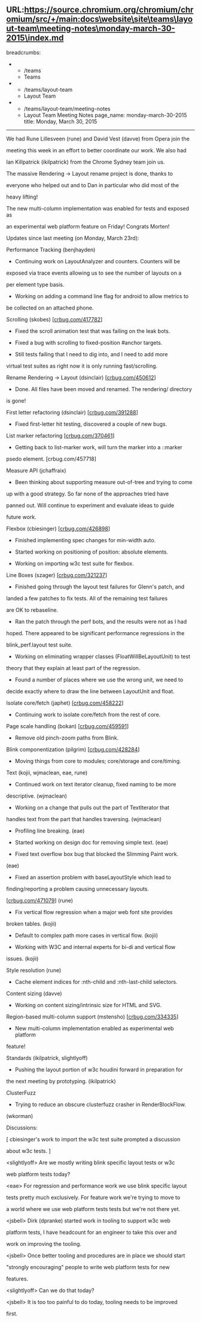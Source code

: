 URL:https://source.chromium.org/chromium/chromium/src/+/main:docs\website\site\teams\layout-team\meeting-notes\monday-march-30-2015\index.md
---
breadcrumbs:
- - /teams
  - Teams
- - /teams/layout-team
  - Layout Team
- - /teams/layout-team/meeting-notes
  - Layout Team Meeting Notes
page_name: monday-march-30-2015
title: Monday, March 30, 2015
---

We had Rune Lillesveen (rune) and David Vest (davve) from Opera join the

meeting this week in an effort to better coordinate our work. We also had

Ian Killpatrick (ikilpatrick) from the Chrome Sydney team join us.

The massive Rendering -&gt; Layout rename project is done, thanks to

everyone who helped out and to Dan in particular who did most of the

heavy lifting!

The new multi-column implementation was enabled for tests and exposed as

an experimental web platform feature on Friday! Congrats Morten!

Updates since last meeting (on Monday, March 23rd):

Performance Tracking (benjhayden)

- Continuing work on LayoutAnalyzer and counters. Counters will be

exposed via trace events allowing us to see the number of layouts on a

per element type basis.

- Working on adding a command line flag for android to allow metrics to

be collected on an attached phone.

Scrolling (skobes) \[[crbug.com/417782](https://crbug.com/417782)\]

- Fixed the scroll animation test that was failing on the leak bots.

- Fixed a bug with scrolling to fixed-position #anchor targets.

- Still tests failing that I need to dig into, and I need to add more

virtual test suites as right now it is only running fast/scrolling.

Rename Rendering -&gt; Layout (dsinclair)
\[[crbug.com/450612](https://crbug.com/450612)\]

- Done. All files have been moved and renamed. The rendering/ directory

is gone!

First letter refactoring (dsinclair)
\[[crbug.com/391288](https://crbug.com/391288)\]

- Fixed first-letter hit testing, discovered a couple of new bugs.

List marker refactoring \[[crbug.com/370461](https://crbug.com/370461)\]

- Getting back to list-marker work, will turn the marker into a ::marker

psedo element. \[crbug.com/457718\]

Measure API (jchaffraix)

- Been thinking about supporting measure out-of-tree and trying to come

up with a good strategy. So far none of the approaches tried have

panned out. Will continue to experiment and evaluate ideas to guide

future work.

Flexbox (cbiesinger) \[[crbug.com/426898](https://crbug.com/426898)\]

- Finished implementing spec changes for min-width auto.

- Started working on positioning of position: absolute elements.

- Working on importing w3c test suite for flexbox.

Line Boxes (szager) \[[crbug.com/321237](https://crbug.com/321237)\]

- Finished going through the layout test failures for Glenn's patch, and

landed a few patches to fix tests. All of the remaining test failures

are OK to rebaseline.

- Ran the patch through the perf bots, and the results were not as I had

hoped. There appeared to be significant performance regressions in the

blink_perf.layout test suite.

- Working on eliminating wrapper classes (FloatWillBeLayoutUnit) to test

theory that they explain at least part of the regression.

- Found a number of places where we use the wrong unit, we need to

decide exactly where to draw the line between LayoutUnit and float.

Isolate core/fetch (japhet) \[[crbug.com/458222](https://crbug.com/458222)\]

- Continuing work to isolate core/fetch from the rest of core.

Page scale handling (bokan) \[[crbug.com/459591](https://crbug.com/459591)\]

- Remove old pinch-zoom paths from Blink.

Blink componentization (pilgrim) \[[crbug.com/428284](https://crbug.com/428284)\]

- Moving things from core to modules; core/storage and core/timing.

Text (kojii, wjmaclean, eae, rune)

- Continued work on text iterator cleanup, fixed naming to be more

descriptive. (wjmaclean)

- Working on a change that pulls out the part of TextIterator that

handles text from the part that handles traversing. (wjmaclean)

- Profiling line breaking. (eae)

- Started working on design doc for removing simple text. (eae)

- Fixed text overflow box bug that blocked the Slimming Paint work.

(eae)

- Fixed an assertion problem with baseLayoutStyle which lead to

finding/reporting a problem causing unnecessary layouts.

\[[crbug.com/471079](https://crbug.com/471079)\] (rune)

- Fix vertical flow regression when a major web font site provides

broken tables. (kojii)

- Default to complex path more cases in vertical flow. (kojii)

- Working with W3C and internal experts for bi-di and vertical flow

issues. (kojii)

Style resolution (rune)

- Cache element indices for :nth-child and :nth-last-child selectors.

Content sizing (davve)

- Working on content sizing/intrinsic size for HTML and SVG.

Region-based multi-column support (mstensho)
\[[crbug.com/334335](https://crbug.com/334335)\]

- New multi-column implementation enabled as experimental web platform

feature!

Standards (ikilpatrick, slightlyoff)

- Pushing the layout portion of w3c houdini forward in preparation for

the next meeting by prototyping. (ikilpatrick)

ClusterFuzz

- Trying to reduce an obscure clusterfuzz crasher in RenderBlockFlow.

(wkorman)

Discussions:

\[ cbiesinger's work to import the w3c test suite prompted a discussion

about w3c tests. \]

&lt;slightlyoff&gt; Are we mostly writing blink specific layout tests or w3c

web platform tests today?

&lt;eae&gt; For regression and performance work we use blink specific layout

tests pretty much exclusively. For feature work we're trying to move to

a world where we use web platform tests tests but we're not there yet.

&lt;jsbell&gt; Dirk (dpranke) started work in tooling to support w3c web

platform tests, I have headcount for an engineer to take this over and

work on improving the tooling.

&lt;jsbell&gt; Once better tooling and procedures are in place we should start

"strongly encouraging" people to write web platform tests for new

features.

&lt;slightlyoff&gt; Can we do that today?

&lt;jsbell&gt; It is too too painful to do today, tooling needs to be improved

first.
